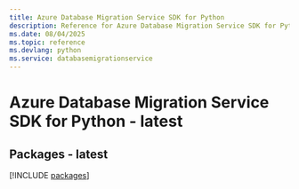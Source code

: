```yaml
---
title: Azure Database Migration Service SDK for Python
description: Reference for Azure Database Migration Service SDK for Python
ms.date: 08/04/2025
ms.topic: reference
ms.devlang: python
ms.service: databasemigrationservice
---
```

# Azure Database Migration Service SDK for Python - latest
## Packages - latest
[!INCLUDE [packages](database-migration-service-index.md)]